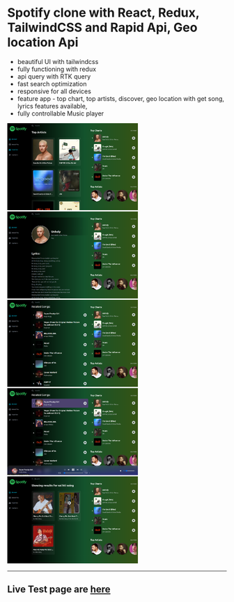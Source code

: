 # Spotify clone with React, Redux, TailwindCSS and Rapid Api, Geo location Api

- beautiful UI with tailwindcss
- fully functioning with redux
- api query with RTK query
- fast search optimization
- responsive for all devices
- feature app - top chart, top artists, discover, geo location with get song, lyrics features available,
- fully controllable Music player

<p float="left">
<img src="./public/md_img/Screenshot%20from%202022-10-26%2004-17-43.png" width="300" height="200" />
<img src="./public/md_img/Screenshot%20from%202022-10-26%2004-22-10.png" width="300" height="200" />
<img src="./public/md_img/Screenshot%20from%202022-10-26%2004-22-21.png" width="300" height="200" />
<img src="./public/md_img/Screenshot%20from%202022-10-26%2004-22-38.png" width="300" height="200" />
<img src="./public/md_img/Screenshot%20from%202022-10-26%2004-24-54.png" width="300" height="200" />
</p>

<hr/>

## Live Test page are <a href="https://fluffy-klepon-d8bef3.netlify.app" target="_blank">here</a>
